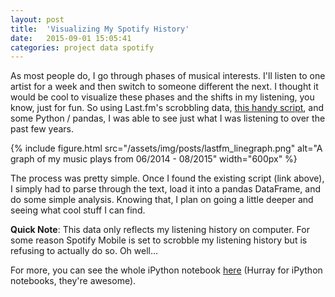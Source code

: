 ```yaml
---
layout: post
title:  'Visualizing My Spotify History'
date:   2015-09-01 15:05:41
categories: project data spotify
---
```


As most people do, I go through phases of musical interests. I'll listen to one artist for a week and then switch to someone different the next. I thought it would be cool to visualize these phases and the shifts in my listening, you know, just for fun. So using Last.fm's scrobbling data, [this handy script](https://gist.github.com/bitmorse/5201491), and some Python / pandas, I was able to see just what I was listening to over the past few years.

{% include figure.html src="/assets/img/posts/lastfm_linegraph.png" alt="A graph of my music plays from 06/2014 - 08/2015" width="600px" %}

The process was pretty simple. Once I found the existing script (link above), I simply had to parse through the text, load it into a pandas DataFrame, and do some simple analysis. Knowing that, I plan on going a little deeper and seeing what cool stuff I can find.

**Quick Note**: This data only reflects my listening history on computer. For some reason Spotify Mobile is set to scrobble my listening history but is refusing to actually do so. Oh well...

For more, you can see the whole iPython notebook [here](/notebooks/lastfm_scrobble.html) (Hurray for iPython notebooks, they're awesome).

